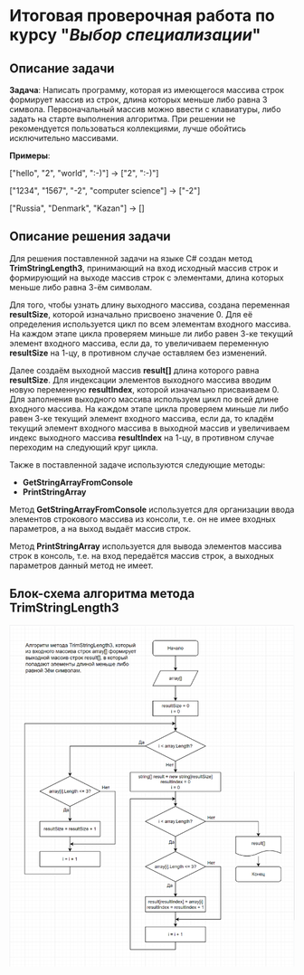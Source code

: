 # Итоговая проверочная работа по курсу "*Выбор специализации*"
## Описание задачи

**Задача**: Написать программу, которая из имеющегося массива строк формирует массив из строк, длина которых меньше либо равна 3 символа. Первоначальный массив можно ввести с клавиатуры, либо задать на старте выполнения алгоритма. При решении не рекомендуется пользоваться коллекциями, лучше обойтись исключительно массивами.

**Примеры**:

["hello", "2", "world", ":-)"] -> ["2", ":-)"]

["1234", "1567", "-2", "computer science"] -> ["-2"]

["Russia", "Denmark", "Kazan"] -> []

## Описание решения задачи

Для решения поставленной задачи на языке С# создан метод **TrimStringLength3**, принимающий на вход исходный массив строк и формирующий на выходе массив строк с элементами, длина которых меньше либо равна 3-ём символам.

Для того, чтобы узнать длину выходного массива, создана переменная **resultSize**, которой изначально присвоено значение 0. Для её определения используется цикл по всем элементам входного массива. На каждом этапе цикла проверяем миньше ли либо равен 3-ке текущий элемент входного массива, если да, то увеличиваем переменную **resultSize** на 1-цу, в противном случае оставляем без изменений.

Далее создаём выходной массив **result[]** длина которого равна **resultSize**. Для индексации элементов выходного массива вводим новую переменную **resultIndex**, которой изначально присваиваем 0. Для заполнения выходного массива используем цикл по всей длине входного массива. На каждом этапе цикла проверяем миньше ли либо равен 3-ке текущий элемент входного массива, если да, то кладём текущий элемент входного массива в выходной массив и увеличиваем индекс выходного массива **resultIndex** на 1-цу, в противном случае переходим на следующий круг цикла.

Также в поставленной задаче используются следующие методы:
 * **GetStringArrayFromConsole**
 * **PrintStringArray**

 Метод **GetStringArrayFromConsole** используется для организации ввода элементов строкового массива из консоли, т.е. он не имее входных параметров, а на выход выдаёт массив строк.

 Метод **PrintStringArray** используется для вывода элементов массива строк в консоль, т.е. на вход передаётся массив строк, а выходных параметров данный метод не имеет.

## Блок-схема алгоритма метода **TrimStringLength3**

![Блок-схема алгоритма](Algorithm.png)

